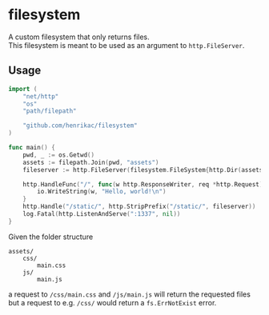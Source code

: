 # filesystem

A custom filesystem that only returns files.  
This filesystem is meant to be used as an argument to `http.FileServer`.

## Usage

```go
import (
	"net/http"
	"os"
	"path/filepath"

	"github.com/henrikac/filesystem"
)

func main() {
	pwd, _ := os.Getwd()
	assets := filepath.Join(pwd, "assets")
	fileserver := http.FileServer(filesystem.FileSystem{http.Dir(assets)})

	http.HandleFunc("/", func(w http.ResponseWriter, req *http.Request) {
		io.WriteString(w, "Hello, world!\n")
	}
	http.Handle("/static/", http.StripPrefix("/static/", fileserver))
	log.Fatal(http.ListenAndServe(":1337", nil))
}
```

Given the folder structure
```
assets/
	css/
		main.css
	js/
		main.js
```

a request to `/css/main.css` and `/js/main.js` will return the requested files but a request to e.g. `/css/` would return a `fs.ErrNotExist` error.
